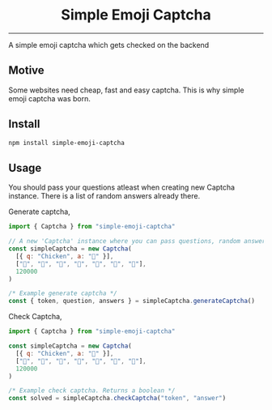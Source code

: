 <div style="text-align: center">
    <h1>
        Simple Emoji Captcha
    </h1>
</div>

<hr>
A simple emoji captcha which gets checked on the backend

## Motive

Some websites need cheap, fast and easy captcha. This is why simple emoji captcha was born.

## Install

```sh
npm install simple-emoji-captcha
```

## Usage

You should pass your questions atleast when creating new Captcha instance. There is a list of random answers already there.

Generate captcha,

```js
import { Captcha } from "simple-emoji-captcha"

// A new 'Captcha' instance where you can pass questions, random answers and timeout for captcha
const simpleCaptcha = new Captcha(
  [{ q: "Chicken", a: "🐔" }],
  ["🐬", "🐄", "🦆", "🐥", "🥭", "🐚", "🦛"],
  120000
)

/* Example generate captcha */
const { token, question, answers } = simpleCaptcha.generateCaptcha()
```

Check Captcha,

```js
import { Captcha } from "simple-emoji-captcha"

const simpleCaptcha = new Captcha(
  [{ q: "Chicken", a: "🐔" }],
  ["🐬", "🐄", "🦆", "🐥", "🥭", "🐚", "🦛"],
  120000
)

/* Example check captcha. Returns a boolean */
const solved = simpleCaptcha.checkCaptcha("token", "answer")
```
